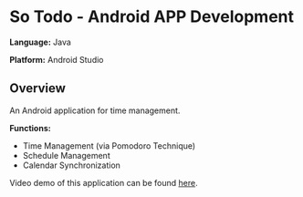 # So Todo - Android APP Development

**Language:** Java

**Platform:** Android Studio

## Overview

An Android application for time management.

**Functions:**
- Time Management (via Pomodoro Technique)
- Schedule Management
- Calendar Synchronization

Video demo of this application can be found [here](https://drive.google.com/file/d/1S02Z-pdu-mbXXzsNi0_NKL0_Ap3WCgNv/view?usp=sharing).
